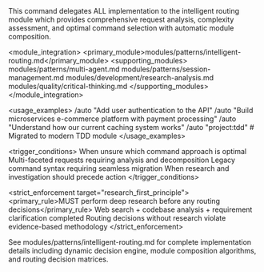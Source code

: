 <command purpose="Intelligent autonomous routing with dynamic module composition and research-first execution">
  
  <delegation target="modules/patterns/intelligent-routing.md">
    This command delegates ALL implementation to the intelligent routing module which provides comprehensive request analysis, complexity assessment, and optimal command selection with automatic module composition.
  </delegation>
  
  <module_integration>
    <primary_module>modules/patterns/intelligent-routing.md</primary_module>
    <supporting_modules>
      <module>modules/patterns/multi-agent.md</module>
      <module>modules/patterns/session-management.md</module>
      <module>modules/development/research-analysis.md</module>
      <module>modules/quality/critical-thinking.md</module>
    </supporting_modules>
  </module_integration>
  
  <usage_examples>
    <example type="basic">/auto "Add user authentication to the API"</example>
    <example type="complex">/auto "Build microservices e-commerce platform with payment processing"</example>
    <example type="research">/auto "Understand how our current caching system works"</example>
    <example type="legacy">/auto "project:tdd" # Migrated to modern TDD module</example>
  </usage_examples>
  
  <trigger_conditions>
    <condition type="uncertainty">When unsure which command approach is optimal</condition>
    <condition type="complexity">Multi-faceted requests requiring analysis and decomposition</condition>
    <condition type="legacy">Legacy command syntax requiring seamless migration</condition>
    <condition type="research_first">When research and investigation should precede action</condition>
  </trigger_conditions>
  
  <strict_enforcement target="research_first_principle">
    <primary_rule>MUST perform deep research before any routing decisions</primary_rule>
    <verification>Web search + codebase analysis + requirement clarification completed</verification>
    <consequence>Routing decisions without research violate evidence-based methodology</consequence>
  </strict_enforcement>
  
  <reference>
    See modules/patterns/intelligent-routing.md for complete implementation details including dynamic decision engine, module composition algorithms, and routing decision matrices.
  </reference>
  
</command>